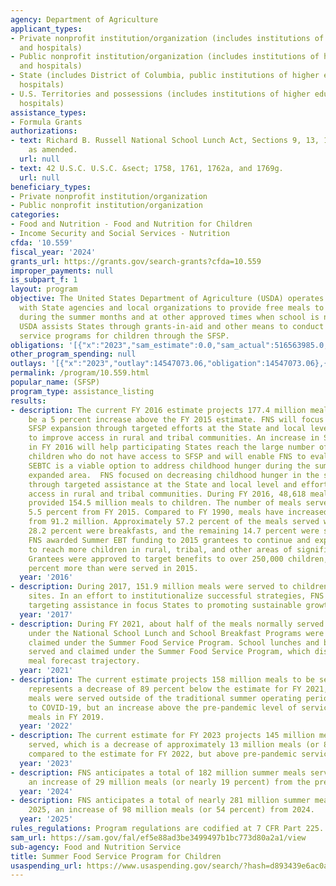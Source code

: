 ```yaml
---
agency: Department of Agriculture
applicant_types:
- Private nonprofit institution/organization (includes institutions of higher education
  and hospitals)
- Public nonprofit institution/organization (includes institutions of higher education
  and hospitals)
- State (includes District of Columbia, public institutions of higher education and
  hospitals)
- U.S. Territories and possessions (includes institutions of higher education and
  hospitals)
assistance_types:
- Formula Grants
authorizations:
- text: Richard B. Russell National School Lunch Act, Sections 9, 13, 14, and 26,
    as amended.
  url: null
- text: 42 U.S.C. U.S.C. &sect; 1758, 1761, 1762a, and 1769g.
  url: null
beneficiary_types:
- Private nonprofit institution/organization
- Public nonprofit institution/organization
categories:
- Food and Nutrition - Food and Nutrition for Children
- Income Security and Social Services - Nutrition
cfda: '10.559'
fiscal_year: '2024'
grants_url: https://grants.gov/search-grants?cfda=10.559
improper_payments: null
is_subpart_f: 1
layout: program
objective: The United States Department of Agriculture (USDA) operates SFSP in partnership
  with State agencies and local organizations to provide free meals to eligible children
  during the summer months and at other approved times when school is not in session.
  USDA assists States through grants-in-aid and other means to conduct nonprofit food
  service programs for children through the SFSP.
obligations: '[{"x":"2023","sam_estimate":0.0,"sam_actual":516563985.0,"usa_spending_actual":10499513.08},{"x":"2024","sam_estimate":0.0,"sam_actual":800000000.0,"usa_spending_actual":13644573.06},{"x":"2025","sam_estimate":0.0,"sam_actual":855000000.0,"usa_spending_actual":10956826.25}]'
other_program_spending: null
outlays: '[{"x":"2023","outlay":14547073.06,"obligation":14547073.06},{"x":"2024","outlay":14328730.75,"obligation":14328730.75},{"x":"2025","outlay":8165657.85,"obligation":13080020.0}]'
permalink: /program/10.559.html
popular_name: (SFSP)
program_type: assistance_listing
results:
- description: The current FY 2016 estimate projects 177.4 million meals, which would
    be a 5 percent increase above the FY 2015 estimate. FNS will focus on sustaining
    SFSP expansion through targeted efforts at the State and local level, efforts
    to improve access in rural and tribal communities. An increase in SEBTC funding
    in FY 2016 will help participating States reach the large number of low-income
    children who do not have access to SFSP and will enable FNS to evaluate whether
    SEBTC is a viable option to address childhood hunger during the summer over an
    expanded area.  FNS focused on decreasing childhood hunger in the summer months
    through targeted assistance at the State and local level and efforts to improve
    access in rural and tribal communities. During FY 2016, 48,618 meal service sites
    provided 154.5 million meals to children. The number of meals served declined
    5.5 percent from FY 2015. Compared to FY 1990, meals have increased 70.2 percent
    from 91.2 million. Approximately 57.2 percent of the meals served were lunches,
    28.2 percent were breakfasts, and the remaining 14.7 percent were suppers or snacks.
    FNS awarded Summer EBT funding to 2015 grantees to continue and expand their efforts
    to reach more children in rural, tribal, and other areas of significant need.
    Grantees were approved to target benefits to over 250,000 children, nearly 90
    percent more than were served in 2015.
  year: '2016'
- description: During 2017, 151.9 million meals were served to children at 40,386
    sites. In an effort to institutionalize successful strategies, FNS shifted from
    targeting assistance in focus States to promoting sustainable growth nationwide.
  year: '2017'
- description: During FY 2021, about half of the meals normally served and claimed
    under the National School Lunch and School Breakfast Programs were served and
    claimed under the Summer Food Service Program. School lunches and breakfasts were
    served and claimed under the Summer Food Service Program, which distorts the normal
    meal forecast trajectory.
  year: '2021'
- description: The current estimate projects 158 million meals to be served. This
    represents a decrease of 89 percent below the estimate for FY 2021, when summer
    meals were served outside of the traditional summer operating period in response
    to COVID-19, but an increase above the pre-pandemic level of service of 142 million
    meals in FY 2019.
  year: '2022'
- description: The current estimate for FY 2023 projects 145 million meals will be
    served, which is a decrease of approximately 13 million meals (or 8.3 percent)
    compared to the estimate for FY 2022, but above pre-pandemic service levels.
  year: '2023'
- description: FNS anticipates a total of 182 million summer meals served in 2024,
    an increase of 29 million meals (or nearly 19 percent) from the previous year.
  year: '2024'
- description: FNS anticipates a total of nearly 281 million summer meals served in
    2025, an increase of 98 million meals (or 54 percent) from 2024.
  year: '2025'
rules_regulations: Program regulations are codified at 7 CFR Part 225.
sam_url: https://sam.gov/fal/ef5e88ad3be3499497b1bc773d80a2a1/view
sub-agency: Food and Nutrition Service
title: Summer Food Service Program for Children
usaspending_url: https://www.usaspending.gov/search/?hash=d893439e6ac0a626f29d9f8a93b1a00e
---
```


